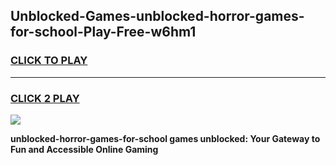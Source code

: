 
## Unblocked-Games-unblocked-horror-games-for-school-Play-Free-w6hm1
<h3>
<a href="https://premium76.site?title=unblocked-horror-games-for-school&ref=18A1">CLICK TO PLAY</a></h3>
<hr>

<h3>
<a href="https://premium76.site?title=unblocked-horror-games-for-school&ref=18A1">CLICK 2 PLAY</a>
  
</h3>

<a href="https://premium76.site?title=unblocked-horror-games-for-school&ref=18A1"><img src="https://clearcache.store/games.png"></a>


**unblocked-horror-games-for-school games unblocked: Your Gateway to Fun and Accessible Online Gaming**
